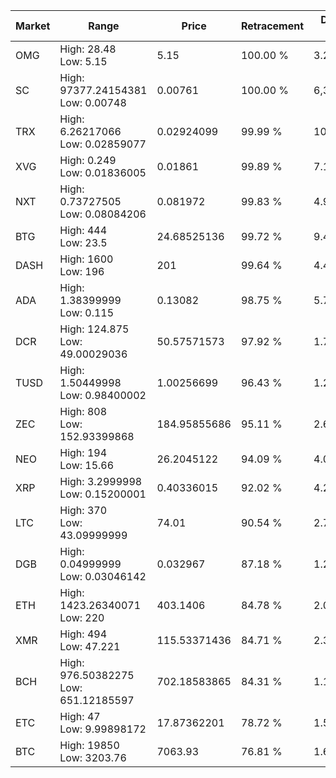 | Market | Range | Price| Retracement | Doubles to 50% |
| --- | --- | --- | --- | --- |
| OMG | High: 28.48<br />Low: 5.15 | 5.15 | 100.00 % | 3.27 |
| SC | High: 97377.24154381<br />Low: 0.00748 | 0.00761 | 100.00 % | 6,397,979.57 |
| TRX | High: 6.26217066<br />Low: 0.02859077 | 0.02924099 | 99.99 % | 107.57 |
| XVG | High: 0.249<br />Low: 0.01836005 | 0.01861 | 99.89 % | 7.18 |
| NXT | High: 0.73727505<br />Low: 0.08084206 | 0.081972 | 99.83 % | 4.99 |
| BTG | High: 444<br />Low: 23.5 | 24.68525136 | 99.72 % | 9.47 |
| DASH | High: 1600<br />Low: 196 | 201 | 99.64 % | 4.47 |
| ADA | High: 1.38399999<br />Low: 0.115 | 0.13082 | 98.75 % | 5.73 |
| DCR | High: 124.875<br />Low: 49.00029036 | 50.57571573 | 97.92 % | 1.72 |
| TUSD | High: 1.50449998<br />Low: 0.98400002 | 1.00256699 | 96.43 % | 1.24 |
| ZEC | High: 808<br />Low: 152.93399868 | 184.95855686 | 95.11 % | 2.60 |
| NEO | High: 194<br />Low: 15.66 | 26.2045122 | 94.09 % | 4.00 |
| XRP | High: 3.2999998<br />Low: 0.15200001 | 0.40336015 | 92.02 % | 4.28 |
| LTC | High: 370<br />Low: 43.09999999 | 74.01 | 90.54 % | 2.79 |
| DGB | High: 0.04999999<br />Low: 0.03046142 | 0.032967 | 87.18 % | 1.22 |
| ETH | High: 1423.26340071<br />Low: 220 | 403.1406 | 84.78 % | 2.04 |
| XMR | High: 494<br />Low: 47.221 | 115.53371436 | 84.71 % | 2.34 |
| BCH | High: 976.50382275<br />Low: 651.12185597 | 702.18583865 | 84.31 % | 1.16 |
| ETC | High: 47<br />Low: 9.99898172 | 17.87362201 | 78.72 % | 1.59 |
| BTC | High: 19850<br />Low: 3203.76 | 7063.93 | 76.81 % | 1.63 |
